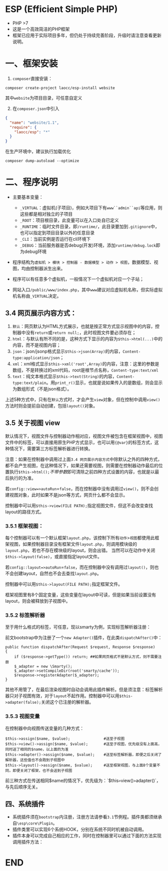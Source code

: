 
# ESP (Efficient Simple PHP)
- PHP >7
- 这是一个高效简洁的PHP框架
- 框架已应用于实际项目多年，但仍处于持续完善阶段，升级时请注意查看更新说明。

# 一、框架安装

1. `composer`直接安装：
```
composer create-project laocc/esp-install website
```
其中`website`为项目目录，可任意自定义


2. 在`composer.json`中引入
```json
{
  "name": "website/1.1",
  "require": {
    "laocc/esp": "*"
  }
}
```

在生产环境中，建议执行加载优化
```
composer dump-autoload --optimize
```

# 二、程序说明
- 主要基本变量：
    - `_VIRTUAL`：虚拟机(子项目)，例如大项目下有`www``admin``api`等应用，则这些都是相对独立的子项目
    - `_ROOT`：项目根目录，此变量可以在入口处自已定义
    - `_RUNTIME`：临时文件目录，即`/runtime/`，此目录要加到`.gitignore`中，也可以指定到项目目录以外的任意目录
    - `_CLI`：当前实例是否运行在cli环境下
    - `_DEBUG`：当前服务器是否debug(开发)环境，添加`runtime/debug.lock`即为debug环境
    
- 程序结构为` 虚拟机 > 模块 > 控制器 - 数据模型 > 动作 > 视图 `，数据模型、视图，均由控制器派生出来。
- 程序可以有任意多个虚拟机，一般情况下一个虚拟机对应一个子站；
- 网站入口`/public/www/index.php`，其中`www`建议对应虚拟机名称，但实际虚拟机名称由`_VIRTUAL`决定。

## 3.4 网页展示内容方式：
1. `默认`：网页默认为HTML方式展示，也就是按正常方式显示视图中的内容，控制器中没有`return`或`return null;`，此时视图文件要必须存在；
2. `html`：与默认有所不同的是，这种方式下显示的内容为`$this->html(...)`中的内容，而不是视图内容；
3. `json`：json/jsonp格式显示`$this->json(Array)`的内容，`Content-type:application/json`；
4. `xml`：xml格式显示`$this->xml('root',Array)`的内容，注意：这里的参数是数组，不是转换过的xml代码，root是根节点名称，`Content-type:text/xml`
5. `text`：纯文本格式显示`$this->text(String)`的内容，`Content-type:text/plain`。用`print_r()`显示，也就是说如果传入的是数组，则会显示为数组形式（不是json格式）。

上述5种方式中，只有在`默认`方式时，才会产生`view`对象，但在控制中调用`view()`方法时则会提前自动创建，包括`layout()`对象。



## 3.5 关于视图 view
默认情况下，视图文件与控制器动作相对应，视图文件被包含在框架视图中，视图文件中的标签，可以直接用原生PHP方式显示，也可以用`{@var}`的标签方式，这种情况下，需要第三方标签解析器进行转换。

注意：如果在控制器中调用过上面`3.4 网页展示内容方式`中除默认之外的四种方式，都不会产生视图，在这种情况下，如果还需要视图，则需要在控制器动作最后的位置执行`$this->html();`*不带参数*即可清除之前四种方式设置的内容，也就是以最后执行的为准。

若`config::view=>autoRun`=`false`，而在控制器中没有调用过`view()`，则不会创建视图对象，此时如果不是json等方式，网页什么都不会显示。

控制器中可以用`$this->view(FILE PATH);`指定视图文件，但这不会改变查找layout的路径方式。

### 3.5.1 框架视图：
每个控制器可以有一个默认框架`layout.php`，该控制下所有`动作`>`视图`都使用此框架视图，如果控制器目录没有框架文件`layout.php`，则调用模块级的`layout.php`，若也不存在模块级的layout，则会出错。
当然可以在动作中关闭`$this->layout(false)`，或直接指定layout文件。

若`config::layout=>autoRun`=`false`，而在控制器中没有调用过`layout()`，则也不会创建layout，自然也不会去查找`layout.php`。

控制器中可以用`$this->layout(FILE PATH);`指定框架文件。

框架视图里有8个固定变量，这些变量在layout中可读，但是如果当前设置没有layout，则会被释放到子视图中。


### 3.5.2 标签解析器
至于用什么格式的标签，可任意，现以smarty为例，实现标签解析器注册：

前文bootstrap中为注册了一个`new Adapter()`插件，在此类`dispatchAfter()`中：
```
public function dispatchAfter(Request $request, Response $response)
{
    if ($response->getType()) return; ##如果网页格式不是默认方式，则不需要注册
    $_adapter = new \Smarty();
    $_adapter->setCompileDir(root('smarty/cache'));
    $response->registerAdapter($_adapter);
}
```
其他不用管了，在最后渲染视图时自动会调用此插件解析。但是须注意：标签解析器只对子视图有效，对于`layout`不起作用。控制器中可以用`$this->adapter(false);`关闭这个已注册的解析器。

### 3.5.3 视图变量
在控制器中向视图传送变量的几种方式：
```
$this->assign($name, $value);               #送至子视图
$this->view()->assign($name, $value);       #送至子视图，优先级没有上面高，同时送了相同的$name，以上面的为准
$this->adapter()->assign($name, $value);    #送至标签解析器，即便之后关闭了解析器，这些值也不会跑到子视图中
$this->layout()->assign($name, $value);     #送至框架视图，与上面8个变量不同，即便关闭了框架，也不会送到子视图
```
前三种方式在传送相同$name的情况下，优先级为：`$this` > `view()` > `adapter()`，与先后顺序无关。

## 四、系统插件
- 系统插件须在`bootstrap`内注册，注册方法请参看`3.1`节例程。插件类都须继承自`\esp\core\Plugin`。
- 插件类里可以实现6个系统HOOK，分别在系统不同时机被自动调用。
- 插件本身可以完成自己相应的工作，同时在控制器里可以通过下面的方法实现调用插件方法：



# END

